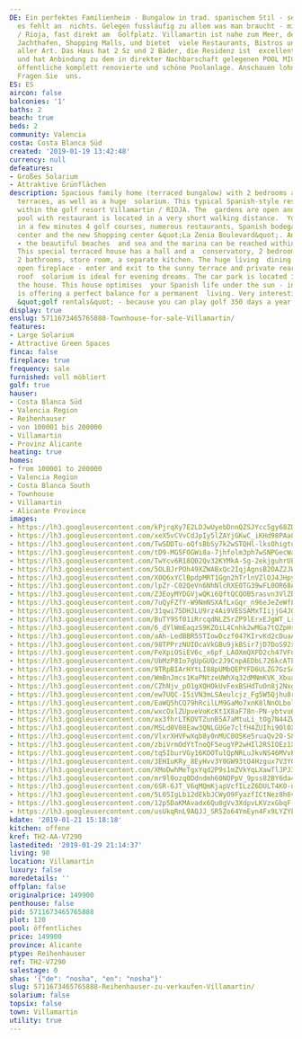 ```yaml
---
DE: Ein perfektes Familienheim - Bungalow in trad. spanischem Stil - sehr gut eingerichtet,
  es fehlt an  nichts. Gelegen fussläufig zu allem was man braucht - mitten in Villamartin
  / Rioja, fast direkt am  Golfplatz. Villamartin ist nahe zum Meer, den Sandstränden,
  Jachthafen, Shopping Malls, und bietet  viele Restaurants, Bistros und Geschäfte
  aller Art. Das Haus hat 2 Sz und 2 Bäder, die Residenz ist  excellent gepflegt,
  und hat Anbindung zu dem in direkter Nachbarschaft gelegenen POOL MICAELA -  eine
  öffentliche komplett renovierte und schöne Poolanlage. Anschauen lohnt sich sehr.
  Fragen Sie  uns.
ES: ES
aircon: false
balconies: '1'
baths: 2
beach: true
beds: 2
community: Valencia
costa: Costa Blanca Süd
created: '2019-01-19 13:42:48'
currency: null
defeatures:
- Großes Solarium
- Attraktive Grünflächen
description: Spacious family home (terraced bungalow) with 2 bedrooms and several
  terraces, as well as a huge  solarium. This typical Spanish-style residence is located
  within the golf resort Villamartin / RIOJA. The  gardens are open and a lovely public
  pool with restaurant is located in a very short walking distance.  You can reach
  in a few minutes 4 golf courses, numerous restaurants, Spanish bodegas, the clubhouse,  fitness
  center and the new Shopping center &quot;La Zenia Boulevard&quot;. And before all
  - the beautiful beaches  and sea and the marina can be reached within 5 minutes.
  This special terraced house has a hall and a  conservatory, 2 bedrooms with terraces,
  2 bathrooms, store room, a separate kitchen. The huge living  dining comes with
  open fireplace - enter and exit to the sunny terrace and private rear garden. A
  roof  solarium is ideal for evening dreams. The car park is located in front of
  the house. This house optimises  your Spanish life under the sun - in and outside
  is offering a perfect balance for a permanent  living. Very interesting also for
  &quot;golf rentals&quot; - because you can play golf 350 days a year. Have a look.
display: true
enslug: 5711673465765888-Townhouse-for-sale-Villamartin/
features:
- Large Solarium
- Attractive Green Spaces
finca: false
fireplace: true
frequency: sale
furnished: voll möbliert
golf: true
hauser:
- Costa Blanca Süd
- Valencia Region
- Reihenhauser
- von 100001 bis 200000
- Villamartin
- Provinz Alicante
heating: true
homes:
- from 100001 to 200000
- Valencia Region
- Costa Blanca South
- Townhouse
- Villamartin
- Alicante Province
images:
- https://lh3.googleusercontent.com/kPjrqXy7E2LDJwUyebDnnQZSJYcc5gy68ZDktkYPt8S9O4xvND_WxkzxRaA9Hh_k_PDi7C60ADNqOqgeCkk=w640-rj-e30-l100
- https://lh3.googleusercontent.com/xeX5vCVvCdJpIy5lZAYjGKwC_iKHd98PAa8bW5iPXJDgsRgHUtM9ldx2zAmUY_sqOMI7qaxc61oK7kHUZiVHmw=w640-rj-e30-l100
- https://lh3.googleusercontent.com/TwSDDTu-oQfsBbSy7k2wSTQHl-lksOhigtu7PzuLIj3Hh9t5f11mFuE6djkCQf_p-loESwN26cciynPZYikHOg=w640-rj-e30-l100
- https://lh3.googleusercontent.com/tD9-MG5FOGWi8a-7jhfolm3ph7wSNPGecWaX0M3vnBOo7PSWJhD-mjvvv4onGbCLyCjjZrxY_seGzVadctnEHA=w640-rj-e30-l100
- https://lh3.googleusercontent.com/TwYcv6R18Q02Qv32KYMkA-Sg-2ekjguhrULKAiL9kSaVQiOIm4D2VW3jSP-LqovrwKI51W68dA-XusSbKYfd=w640-rj-e30-l100
- https://lh3.googleusercontent.com/5OLBJrPOh49XZWABxQc2IqjAgnsB2OAZ2JWe7wjVEleK_BLXkJqv5Y8bZ5FosYB7Hh-LA-IGnCMn0OiVmUU=w640-rj-e30-l100
- https://lh3.googleusercontent.com/X0Q6xYClBpdpMRT1Ggn2hTrlnVZlOJ4JHpyuR2xxNZUNXQHxYNEkxkxQehBMSC0CselemiefeUfqub5SAl8=w640-rj-e30-l100
- https://lh3.googleusercontent.com/lpZr-C02QeVn6NhNlcRXE0TG39wFL0OR68A3Wz2SRyI_l1x2wO7I_z2HSeBlfhkiMILSObqsNMSjPMNpaCc=w640-rj-e30-l100
- https://lh3.googleusercontent.com/Z3EoyMYDGVjwQKi6QftQCQOB5rasvn3VlZBYpMJ6UChSXszqqZ7Vp7dk9aVBPzyR2dN5rYM_aou9Mqhg2EEg=w640-rj-e30-l100
- https://lh3.googleusercontent.com/7uQyFZfY-W9NmNSXAfLxGqr_n96eJeZeWfLRdU9qItI5__tEge4C5fNq7RaZ8u7REdqazxbG_QhkR522OzORaQ=w640-rj-e30-l100
- https://lh3.googleusercontent.com/31qwi75DHJLU9rz4Ai9VESSAMxTIijjG4JQrwvliACQnjuk3NUDWkyiTIyewPirdKHmyxsO8UZGLHSuGPkNj=w640-rj-e30-l100
- https://lh3.googleusercontent.com/BuTY9Sf01iRrcqdNLZSrZP9lErxEJgWT_LrrM4dr57f8Uu32EOMEtUl-HSBfXLM6hsUwWh_MyYpejZ8pkn57=w640-rj-e30-l100
- https://lh3.googleusercontent.com/6_dYlWmEaqzS9KZOiL4Cnhk2wMGa7tQZpHrSisSeRMDDDy3pHXozFt2HH5gWRZc0vvikdtBluzFb8AMsnqk=w640-rj-e30-l100
- https://lh3.googleusercontent.com/aAh-LedBBR5STIowDczf047KIrvKd2cDuaAbLHpUWWqcFqb-Gem0E8F6SkqO-WcfUkyToTKAE1JEAHe-JNw=w640-rj-e30-l100
- https://lh3.googleusercontent.com/98TPPrzNUIOcaVkGBu9jkBSir7jD7DoS92xOgywtti2sZUKc6ukuK8F5dQ_IzjrrQ9OgvU7GlsCAWTmfF6llrg=w640-rj-e30-l100
- https://lh3.googleusercontent.com/FeXpiOSiEV6c_x6pf_LAOXmQXFD2ch47VFnTRCxcWPW1_F4-DCZsXWnwAsHG3BMchJ8f6dGwAOWrVPB1qOPo=w640-rj-e30-l100
- https://lh3.googleusercontent.com/UbMzP8Io7gUpGUQc2J9CnpAEDbL726kcATLYc4SGHK65u9e1aSZ6LjyVKZ9UrAeL017VM5pMx5G_69QvVMesVg=w640-rj-e30-l100
- https://lh3.googleusercontent.com/9TRpBIArHYtLI88pUMbQEPYFD6ULZG7GzSoUs0Vzrc7SJTrG6fYTHk02NMJrp5Br54L74g07DMTrt0MtDI26-w=w640-rj-e30-l100
- https://lh3.googleusercontent.com/WmBnJmcs1KaPNtzeUWhXq32dMNmKVK_XbuaQkPbxeDxiPapOOmMjQWXC-e3rjdYJN1ZWiX0OJcghIKwvozA=w640-rj-e30-l100
- https://lh3.googleusercontent.com/CZhNjv_pO1gXQHOkUvFexBSHdTuOn8j2Nxg7PZ95sXq0bJdvUJGzCOaclZnGqVYfzLW9fDK0eKtO3jsGDXo=w640-rj-e30-l100
- https://lh3.googleusercontent.com/ew7UQC-I5iVN3mLSAeulcjz_Fg5W5Qjhu8r9qwld26AWegJrBTI-6N-PQvQCqcE6gNJX4KwljNnyz7MO8mDLiA=w640-rj-e30-l100
- https://lh3.googleusercontent.com/EaWQ5hCQ79hRcilLM9GaMo7xnK8lNnOLbolqVTUbG9jDWRKbJ0cfKdZDrTlRQ2GK55uyWGPgukRru49QbMLz=w640-rj-e30-l100
- https://lh3.googleusercontent.com/wxcOxlZUpveVoKcKt1X8aF78n-PN-ybtvu63582sXqBhsGPcAnGSOw1LOe52t_agBDqbMUkFQ39lou8adJfn=w640-rj-e30-l100
- https://lh3.googleusercontent.com/ax3fhrLTKOVTZunB5A7aMtuLi_tOg7N44ZWeyWq8JOEXQQKkI5SjxbpqWjhCN_DLO5g44iNyor5r1F4pBtEs=w640-rj-e30-l100
- https://lh3.googleusercontent.com/MSLd0V08Eaw3QNLGUGe7clfH4ZUIhi9Ol0XcLuHMxt_s4FTsu0PnY4YqrF2V-SgaoEHDYAkblnGyAMscdY1P=w640-rj-e30-l100
- https://lh3.googleusercontent.com/VlxrXHVFwXqb8y0nMUC0OSKe5ruaQv2O-S8zb7jW4vn7jwP8uRwBL5Y0sqnD8G2ygl5_5c5zwm5kexOL_5bpQQ=w640-rj-e30-l100
- https://lh3.googleusercontent.com/zbiVrmOdYtTnoQF5eugYP2wHIl2RSIOEz1XxQ58Z_1qT4gN0o15PFllVEszQsVqUQK57NBG7oL548D_qCCs=w640-rj-e30-l100
- https://lh3.googleusercontent.com/tq5IburVGy16KOOTulQpNRLuJkvNS46MVvEMMjqT1RdrWxLXUXnmcHKKyDmt1-mPxS0QoTSZRmiYOAJo0vJRsw=w640-rj-e30-l100
- https://lh3.googleusercontent.com/3EHIuKRy_8EyHvv3Y0GW93tO4Hzgux7V3Y0irDdt7TYT9wZ1SUn5vitiIiX7P9i5nKnXylYNNvL3C6xkyntB=w640-rj-e30-l100
- https://lh3.googleusercontent.com/XMoDwhMeTgxYqd2P9s1mZVkYqLXawTlJPJ3jWqdBseIyQhKybHkUU2dxUttpE4eV-BoUSa_5KCZM67Y1LyDd=w640-rj-e30-l100
- https://lh3.googleusercontent.com/mr9l0ozq0Ddndmh60NOPpV_9pss82BY6da4DVzPIgB6RK9t2Esh_Nley747_2wGNrjFDZ-KvHF4dLpPZUmns=w640-rj-e30-l100
- https://lh3.googleusercontent.com/6SR-6JT_V6qMQmKjapVcfILzZ6DULT4K0-nSjWzkkDqqRJi_5hsW92sKpL6SnVrfWcd0VMz4JeeLl5dVIIk6Cg=w640-rj-e30-l100
- https://lh3.googleusercontent.com/5L05IgLb12dEkbJCWyO9FyazfICtNez8h6vJlNm51syS-yudc1hjc653O4rT7wLT2IkGoBu0t7FkNHZK7HA=w640-rj-e30-l100
- https://lh3.googleusercontent.com/12p5DaKMAvadx6Qu0gVv3XdpvLKVzxGbqF-lVGAYKZs2szQ4PMI5yHoxdE_HNfT9QOpoke3b4p9VFev8i5w=w640-rj-e30-l100
- https://lh3.googleusercontent.com/usUkqRnL9AQJJ_SR5Zo64YmEyn4Fx9LYZYk1tVRfKMGGyITz8ig7hO_7XsubWWRXba8b1xEZnBEjNsgcXJq8ag=w640-rj-e30-l100
kdate: '2019-01-21 15:18:18'
kitchen: offene
kref: TH2-AA-V7290
lastedited: '2019-01-29 21:14:37'
living: 90
location: Villamartin
luxury: false
moredetails: ''
offplan: false
originalprice: 149900
penthouse: false
pid: 5711673465765888
plot: 120
pool: öffentliches
price: 149900
province: Alicante
ptype: Reihenhauser
ref: TH2-V7290
salestage: 0
shas: '{"de": "nosha", "en": "nosha"}'
slug: 5711673465765888-Reihenhauser-zu-verkaufen-Villamartin/
solarium: false
topsix: false
town: Villamartin
utility: true
---
```

